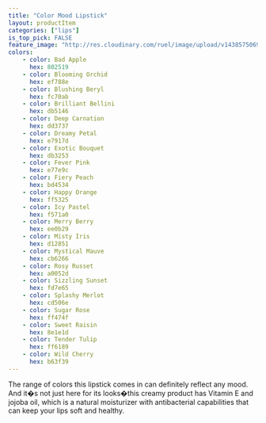 ```yaml
---
title: "Color Mood Lipstick"
layout: productItem
categories: ["lips"]
is_top_pick: FALSE
feature_image: "http://res.cloudinary.com/ruel/image/upload/v1438575069/fashion21/picture-40.jpg"
colors:
    - color: Bad Apple
      hex: 802519
    - color: Blooming Orchid
      hex: ef788e
    - color: Blushing Beryl
      hex: fc70ab
    - color: Brilliant Bellini
      hex: db5146
    - color: Deep Carnation
      hex: dd3737
    - color: Dreamy Petal
      hex: e7917d
    - color: Exotic Bouquet
      hex: db3253
    - color: Fever Pink
      hex: e77e9c
    - color: Fiery Peach
      hex: bd4534
    - color: Happy Orange
      hex: ff5325
    - color: Icy Pastel
      hex: f571a0
    - color: Merry Berry
      hex: ee0b29
    - color: Misty Iris
      hex: d12851
    - color: Mystical Mauve
      hex: cb6266
    - color: Rosy Russet
      hex: a0052d
    - color: Sizzling Sunset
      hex: fd7e65
    - color: Splashy Merlot
      hex: cd506e
    - color: Sugar Rose
      hex: ff474f
    - color: Sweet Raisin 
      hex: 8e1e1d
    - color: Tender Tulip
      hex: ff6189
    - color: Wild Cherry
      hex: b63f39
---
```

The range of colors this lipstick comes in can definitely reflect any mood. And it�s not just here for its looks�this creamy product has Vitamin E and jojoba oil, which is a natural moisturizer with antibacterial capabilities that can keep your lips soft and healthy.